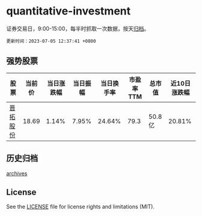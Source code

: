 # quantitative-investment

证券交易日，9:00-15:00，每半时抓取一次数据，按天[归档](archives)。

`更新时间：2023-07-05 12:37:41 +0800`

## 强势股票

|股票|当前价|当日涨跌幅|当日振幅|当日换手率|市盈率TTM|总市值|近10日涨跌幅|
|----|----|----|----|----|----|----|----|
|[晋拓股份](https://xueqiu.com/S/SH603211)|18.69|1.14%|7.95%|24.64%|79.3|50.8亿|20.81%|

## 历史归档

[archives](archives)

## License

See the [LICENSE](LICENSE) file for license rights and limitations (MIT).